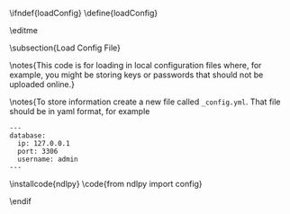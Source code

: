 \ifndef{loadConfig}
\define{loadConfig}

\editme

\subsection{Load Config File}

\notes{This code is for loading in local configuration files where, for example, you might be storing keys or passwords that should not be uploaded online.}

\notes{To store information create a new file called `_config.yml`. That file should be in yaml format, for example

```
---
database:
  ip: 127.0.0.1
  port: 3306
  username: admin
---
```

\installcode{ndlpy}
\code{from ndlpy import config}

\endif
